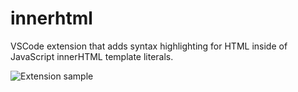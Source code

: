 # innerhtml

VSCode extension that adds syntax highlighting for HTML inside of JavaScript innerHTML template literals.

![Extension sample](https://github.com/nicolasparada/vscode-innerhtml/raw/main/images/sample.png)
